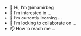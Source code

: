 - 👋 Hi, I’m @imamirbeg
- 👀 I’m interested in ...
- 🌱 I’m currently learning ...
- 💞️ I’m looking to collaborate on ...
- 📫 How to reach me ...

<!---
imamirbeg/imamirbeg is a ✨ special ✨ repository because its `README.md` (this file) appears on your GitHub profile.
You can click the Preview link to take a look at your changes.
--->
